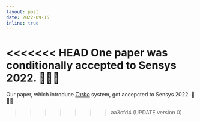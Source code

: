```yaml
---
layout: post
date: 2022-09-15
inline: true
---
```


<<<<<<< HEAD
One paper was conditionally accepted to Sensys 2022. :tada::tada::tada:
=======
Our paper, which introduce [*Turbo*](https://arxiv.org/abs/2207.00172) system, got accepcted to Sensys 2022. :tada::tada::tada:
>>>>>>> aa3cfd4 (UPDATE version 0)
